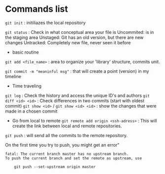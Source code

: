 # Commands list

`git init` : initiliazes the local repository

`git status` : Check in what conceptual area your file is
Uncommited: is in the staging area
Unstaged: Git has an old version, but there are new changes 
Untracked: Completely new file, never seen it before

- basic routine

`git add <file_name>` : area to organize your 'library' structure, commits unit.

`git commit -m "meaninful msg"` : that will create a point (version) in my timeline

- Time traveling

`git log` : Check the history and access the unique ID's and authors
`git diff <id> <id>` : Check differences in two commits (start with oldest commit)
`git show <id>` / `git show <id> <id>` : show the changes that were made in a chosen commit

- Go from local to remote
`git remote add origin <ssh-adress>` : This will create the link between local and remote repositories.

`git push` : will send all the commits to the remote repository.

On the first time you try to push, you might get an error"

```
fatal: The current branch master has no upstream branch.
To push the current branch and set the remote as upstream, use

    git push --set-upstream origin master
```
